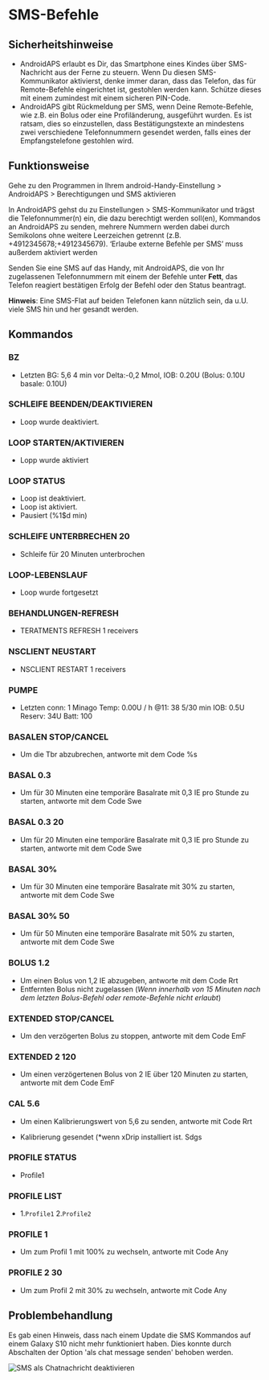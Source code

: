 # SMS-Befehle

## Sicherheitshinweise

- AndroidAPS erlaubt es Dir, das Smartphone eines Kindes über SMS-Nachricht aus der Ferne zu steuern. Wenn Du diesen SMS-Kommunikator aktivierst, denke immer daran, dass das Telefon, das für Remote-Befehle eingerichtet ist, gestohlen werden kann. Schütze dieses mit einem zumindest mit einem sicheren PIN-Code.
- AndroidAPS gibt Rückmeldung per SMS, wenn Deine Remote-Befehle, wie z.B. ein Bolus oder eine Profiländerung, ausgeführt wurden. Es ist ratsam, dies so einzustellen, dass Bestätigungstexte an mindestens zwei verschiedene Telefonnummern gesendet werden, falls eines der Empfangstelefone gestohlen wird.

## Funktionsweise

Gehe zu den Programmen in Ihrem android-Handy-Einstellung > AndroidAPS > Berechtigungen und SMS aktivieren

In AndroidAPS gehst du zu Einstellungen > SMS-Kommunikator und trägst die Telefonnummer(n) ein, die dazu berechtigt werden soll(en), Kommandos an AndroidAPS zu senden, mehrere Nummern werden dabei durch Semikolons ohne weitere Leerzeichen getrennt (z.B. +4912345678;+4912345679). ‘Erlaube externe Befehle per SMS’ muss außerdem aktiviert werden

Senden Sie eine SMS auf das Handy, mit AndroidAPS, die von Ihr zugelassenen Telefonnummern mit einem der Befehle unter **Fett**, das Telefon reagiert bestätigen Erfolg der Befehl oder den Status beantragt.

**Hinweis**: Eine SMS-Flat auf beiden Telefonen kann nützlich sein, da u.U. viele SMS hin und her gesandt werden.

## Kommandos

### BZ

- Letzten BG: 5,6 4 min vor Delta:-0,2 Mmol, IOB: 0.20U (Bolus: 0.10U basale: 0.10U)

### SCHLEIFE BEENDEN/DEAKTIVIEREN

- Loop wurde deaktiviert.

### LOOP STARTEN/AKTIVIEREN

- Lopp wurde aktiviert

### LOOP STATUS

- Loop ist deaktiviert.
- Loop ist aktiviert.
- Pausiert (%1$d min)

### SCHLEIFE UNTERBRECHEN 20

- Schleife für 20 Minuten unterbrochen

### LOOP-LEBENSLAUF

- Loop wurde fortgesetzt

### BEHANDLUNGEN-REFRESH

- TERATMENTS REFRESH 1 receivers

### NSCLIENT NEUSTART

- NSCLIENT RESTART 1 receivers

### PUMPE

- Letzten conn: 1 Minago Temp: 0.00U / h @11: 38 5/30 min IOB: 0.5U Reserv: 34U Batt: 100

### BASALEN STOP/CANCEL

- Um die Tbr abzubrechen, antworte mit dem Code %s

### BASAL 0.3

- Um für 30 Minuten eine temporäre Basalrate mit 0,3 IE pro Stunde zu starten, antworte mit dem Code Swe

### BASAL 0.3 20

- Um für 20 Minuten eine temporäre Basalrate mit 0,3 IE pro Stunde zu starten, antworte mit dem Code Swe

### BASAL 30%

- Um für 30 Minuten eine temporäre Basalrate mit 30% zu starten, antworte mit dem Code Swe

### BASAL 30% 50

- Um für 50 Minuten eine temporäre Basalrate mit 50% zu starten, antworte mit dem Code Swe

### BOLUS 1.2

- Um einen Bolus von 1,2 IE abzugeben, antworte mit dem Code Rrt
- Entfernten Bolus nicht zugelassen (*Wenn innerhalb von 15 Minuten nach dem letzten Bolus-Befehl oder remote-Befehle nicht erlaubt*)

### EXTENDED STOP/CANCEL

- Um den verzögerten Bolus zu stoppen, antworte mit dem Code EmF

### EXTENDED 2 120

- Um einen verzögertenen Bolus von 2 IE über 120 Minuten zu starten, antworte mit dem Code EmF

### CAL 5.6

- Um einen Kalibrierungswert von 5,6 zu senden, antworte mit Code Rrt
- Kalibrierung gesendet (*wenn xDrip installiert ist. Sdgs</li> </ul> 
    
    ### PROFILE STATUS
    
    - Profile1
    
    ### PROFILE LIST
    
    - 1.`Profile1` 2.`Profile2`
    
    ### PROFILE 1
    
    - Um zum Profil 1 mit 100% zu wechseln, antworte mit Code Any
    
    ### PROFILE 2 30
    
    - Um zum Profil 2 mit 30% zu wechseln, antworte mit Code Any
    
    ## Problembehandlung
    
    Es gab einen Hinweis, dass nach einem Update die SMS Kommandos auf einem Galaxy S10 nicht mehr funktioniert haben. Dies konnte durch Abschalten der Option 'als chat message senden' behoben werden.
    
    ![SMS als Chatnachricht deaktivieren](../images/SMSdisableChat.png)